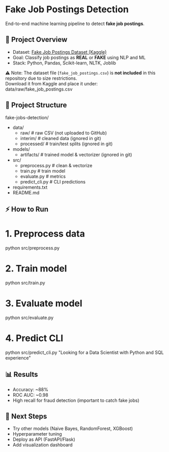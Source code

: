 # Fake Job Postings Detection

End-to-end machine learning pipeline to detect **fake job postings**.

## 🚀 Project Overview
- Dataset: [Fake Job Postings Dataset (Kaggle)](https://www.kaggle.com/datasets/shivamb/real-or-fake-fake-jobposting-prediction)
- Goal: Classify job postings as **REAL** or **FAKE** using NLP and ML
- Stack: Python, Pandas, Scikit-learn, NLTK, Joblib

⚠️ Note: The dataset file (`fake_job_postings.csv`) is **not included** in this repository due to size restrictions.  
Download it from Kaggle and place it under:
data/raw/fake_job_postings.csv

## 📂 Project Structure
fake-jobs-detection/
* data/
  * raw/          # raw CSV (not uploaded to GitHub)
  * interim/      # cleaned data (ignored in git)
  * processed/    # train/test splits (ignored in git)
* models/
  * artifacts/    # trained model & vectorizer (ignored in git)
* src/
  * preprocess.py # clean & vectorize
  * train.py      # train model
  * evaluate.py   # metrics
  * predict_cli.py # CLI predictions
* requirements.txt
* README.md

## ⚡ How to Run

# 1. Preprocess data
python src/preprocess.py

# 2. Train model
python src/train.py

# 3. Evaluate model
python src/evaluate.py

# 4. Predict CLI
python src/predict_cli.py "Looking for a Data Scientist with Python and SQL experience"


## 📊 Results
- Accuracy: ~88%
- ROC AUC: ~0.98
- High recall for fraud detection (important to catch fake jobs)

## 🔮 Next Steps
- Try other models (Naive Bayes, RandomForest, XGBoost)
- Hyperparameter tuning
- Deploy as API (FastAPI/Flask)
- Add visualization dashboard





